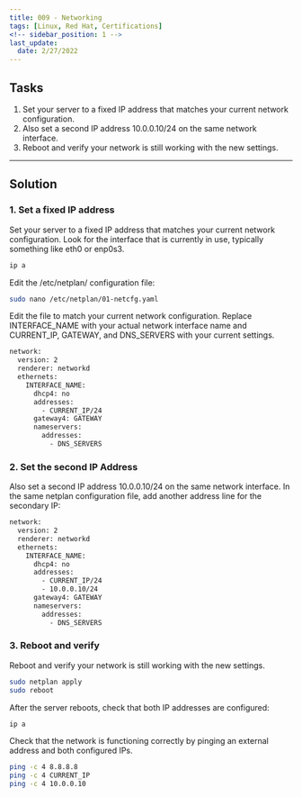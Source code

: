 ```yaml
---
title: 009 - Networking
tags: [Linux, Red Hat, Certifications]
<!-- sidebar_position: 1 -->
last_update:
  date: 2/27/2022
---
```


## Tasks

1. Set your server to a fixed IP address that matches your current network configuration.
2. Also set a second IP address 10.0.0.10/24 on the same network interface.
3. Reboot and verify your network is still working with the new settings.

----

## Solution

### 1. Set a fixed IP address

Set your server to a fixed IP address that matches your current network configuration.
Look for the interface that is currently in use, typically something like eth0 or enp0s3.

```bash
ip a  
```
Edit the /etc/netplan/ configuration file:

```bash
sudo nano /etc/netplan/01-netcfg.yaml
```

Edit the file to match your current network configuration. Replace INTERFACE_NAME with your actual network interface name and CURRENT_IP, GATEWAY, and DNS_SERVERS with your current settings.

```bash
network:
  version: 2
  renderer: networkd
  ethernets:
    INTERFACE_NAME:
      dhcp4: no
      addresses:
        - CURRENT_IP/24
      gateway4: GATEWAY
      nameservers:
        addresses:
          - DNS_SERVERS
```

### 2. Set the second IP Address

Also set a second IP address 10.0.0.10/24 on the same network interface. In the same netplan configuration file, add another address line for the secondary IP:

```bash
network:
  version: 2
  renderer: networkd
  ethernets:
    INTERFACE_NAME:
      dhcp4: no
      addresses:
        - CURRENT_IP/24
        - 10.0.0.10/24
      gateway4: GATEWAY
      nameservers:
        addresses:
          - DNS_SERVERS
```

### 3. Reboot and verify

Reboot and verify your network is still working with the new settings.

```bash
sudo netplan apply
sudo reboot
```

After the server reboots, check that both IP addresses are configured:

```bash
ip a  
```

Check that the network is functioning correctly by pinging an external address and both configured IPs.

```bash
ping -c 4 8.8.8.8
ping -c 4 CURRENT_IP
ping -c 4 10.0.0.10
```